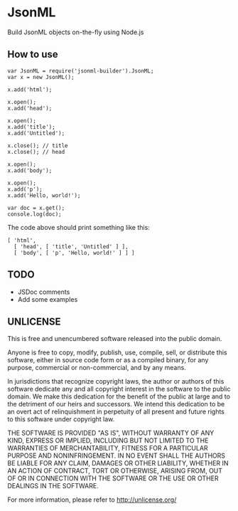 # JsonML

Build JsonML objects on-the-fly using Node.js

## How to use

    var JsonML = require('jsonml-builder').JsonML;
    var x = new JsonML();

    x.add('html');
    
    x.open();
    x.add('head');

    x.open();
    x.add('title');
    x.add('Untitled');

    x.close(); // title
    x.close(); // head

    x.open();
    x.add('body');

    x.open();
    x.add('p');
    x.add('Hello, world!');

    var doc = x.get();
    console.log(doc);

The code above should print something like this:

    [ 'html',
      [ 'head', [ 'title', 'Untitled' ] ],
      [ 'body', [ 'p', 'Hello, world!' ] ] ]


## TODO

* JSDoc comments
* Add some examples

## UNLICENSE

This is free and unencumbered software released into the public domain.

Anyone is free to copy, modify, publish, use, compile, sell, or
distribute this software, either in source code form or as a compiled
binary, for any purpose, commercial or non-commercial, and by any
means.

In jurisdictions that recognize copyright laws, the author or authors
of this software dedicate any and all copyright interest in the
software to the public domain. We make this dedication for the benefit
of the public at large and to the detriment of our heirs and
successors. We intend this dedication to be an overt act of
relinquishment in perpetuity of all present and future rights to this
software under copyright law.

THE SOFTWARE IS PROVIDED "AS IS", WITHOUT WARRANTY OF ANY KIND,
EXPRESS OR IMPLIED, INCLUDING BUT NOT LIMITED TO THE WARRANTIES OF
MERCHANTABILITY, FITNESS FOR A PARTICULAR PURPOSE AND NONINFRINGEMENT.
IN NO EVENT SHALL THE AUTHORS BE LIABLE FOR ANY CLAIM, DAMAGES OR
OTHER LIABILITY, WHETHER IN AN ACTION OF CONTRACT, TORT OR OTHERWISE,
ARISING FROM, OUT OF OR IN CONNECTION WITH THE SOFTWARE OR THE USE OR
OTHER DEALINGS IN THE SOFTWARE.

For more information, please refer to <http://unlicense.org/>
